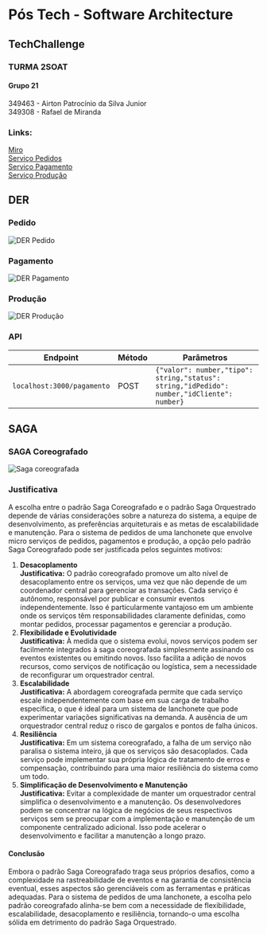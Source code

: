 # Pós Tech - Software Architecture

## TechChallenge

### TURMA 2SOAT

#### Grupo 21

349463 - Airton Patrocínio da Silva Junior  
349308 - Rafael de Miranda

### Links:

[Miro](https://miro.com/app/board/uXjVMGvVfHc=/)  
[Serviço Pedidos](https://github.com/rafaeldemiranda95/TechChallenge-FIAP-Pedido)  
[Serviço Pagamento](https://github.com/rafaeldemiranda95/TechChallenge-FIAP-Pagamento)  
[Serviço Produção](https://github.com/rafaeldemiranda95/TechChallenge-FIAP-Producao)

## DER

### Pedido
![DER Pedido](https://drive.google.com/uc?export=view&id=1VOiPoPBS4KlVW23kBxQvHUFMTQJipVcO)
### Pagamento
![DER Pagamento](https://drive.google.com/uc?export=view&id=1LgIFuB2nzXEp11W0HDIVZjNkvypaC26U)
### Produção
![DER Produção](https://drive.google.com/uc?export=view&id=1GDQLaGSrUdG3pPLw1DBA7dXA2wTbeYO5)

### API

| Endpoint                                            | Método | Parâmetros                                                                                     |
| --------------------------------------------------- | ------ | ---------------------------------------------------------------------------------------------- |
| `localhost:3000/pagamento`                          | POST   | `{"valor": number,"tipo": string,"status": string,"idPedido": number,"idCliente": number}`     |

## SAGA

### SAGA Coreografado

![Saga coreografada](https://drive.google.com/uc?export=view&id=1RhAyyuoNi-uWRiJ6XWubc3Mjw0hjqhRW)

### Justificativa

A escolha entre o padrão Saga Coreografado e o padrão Saga Orquestrado depende de várias considerações sobre a natureza do sistema, a equipe de desenvolvimento, as preferências arquiteturais e as metas de escalabilidade e manutenção. Para o sistema de pedidos de uma lanchonete que envolve micro serviços de pedidos, pagamentos e produção, a opção pelo padrão Saga Coreografado pode ser justificada pelos seguintes motivos:

1. **Desacoplamento**  
   **Justificativa:** O padrão coreografado promove um alto nível de desacoplamento entre os serviços, uma vez que não depende de um coordenador central para gerenciar as transações. Cada serviço é autônomo, responsável por publicar e consumir eventos independentemente. Isso é particularmente vantajoso em um ambiente onde os serviços têm responsabilidades claramente definidas, como montar pedidos, processar pagamentos e gerenciar a produção.
2. **Flexibilidade e Evolutividade**  
   **Justificativa:** À medida que o sistema evolui, novos serviços podem ser facilmente integrados à saga coreografada simplesmente assinando os eventos existentes ou emitindo novos. Isso facilita a adição de novos recursos, como serviços de notificação ou logística, sem a necessidade de reconfigurar um orquestrador central.
3. **Escalabilidade**  
   **Justificativa:** A abordagem coreografada permite que cada serviço escale independentemente com base em sua carga de trabalho específica, o que é ideal para um sistema de lanchonete que pode experimentar variações significativas na demanda. A ausência de um orquestrador central reduz o risco de gargalos e pontos de falha únicos.
4. **Resiliência**  
   **Justificativa:** Em um sistema coreografado, a falha de um serviço não paralisa o sistema inteiro, já que os serviços são desacoplados. Cada serviço pode implementar sua própria lógica de tratamento de erros e compensação, contribuindo para uma maior resiliência do sistema como um todo.
5. **Simplificação de Desenvolvimento e Manutenção**  
   **Justificativa:** Evitar a complexidade de manter um orquestrador central simplifica o desenvolvimento e a manutenção. Os desenvolvedores podem se concentrar na lógica de negócios de seus respectivos serviços sem se preocupar com a implementação e manutenção de um componente centralizado adicional. Isso pode acelerar o desenvolvimento e facilitar a manutenção a longo prazo.

#### Conclusão

Embora o padrão Saga Coreografado traga seus próprios desafios, como a complexidade na rastreabilidade de eventos e na garantia de consistência eventual, esses aspectos são gerenciáveis com as ferramentas e práticas adequadas. Para o sistema de pedidos de uma lanchonete, a escolha pelo padrão coreografado alinha-se bem com a necessidade de flexibilidade, escalabilidade, desacoplamento e resiliência, tornando-o uma escolha sólida em detrimento do padrão Saga Orquestrado.
